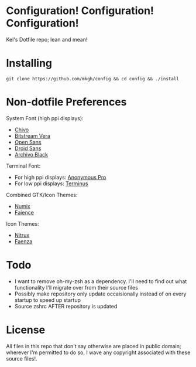 # Configuration! Configuration! Configuration!

Kel's Dotfile repo; lean and mean!

# Installing

```
git clone https://github.com/mkgh/config && cd config && ./install
```

# Non-dotfile Preferences

System Font (high ppi displays):
- [Chivo](http://www.google.com/fonts/specimen/Chivo)
- [Bitstream Vera](http://en.wikipedia.org/wiki/Bitstream_Vera)
- [Open Sans](http://www.google.com/fonts/specimen/Open+Sans)
- [Droid Sans](http://www.google.com/fonts/specimen/Droid+Sans)
- [Archivo Black](http://www.google.com/fonts/specimen/Archivo+Black)

Terminal Font:
- For high ppi displays: [Anonymous Pro](http://www.marksimonson.com/fonts/view/anonymous-pro)
- For low ppi displays: [Terminus](http://terminus-font.sourceforge.net/)

Combined GTK/Icon Themes:
- [Numix](https://numixproject.org/)
- [Faience](http://tiheum.deviantart.com/art/GTK3-Gnome-Shell-Faience-255097456)

Icon Themes:
- [Nitrux](http://gnome-look.org/content/show.php/Nitrux?content=154496)
- [Faenza](http://gnome-look.org/content/show.php/Faenza?content=128143)

# Todo

- I want to remove oh-my-zsh as a dependency. I'll need to find out what functionality I'll migrate over from their source files
- Possibly make repository only update occaisionally instead of on every startup to speed up startup
- Source zshrc AFTER repository is updated 

# License

All files in this repo that don't say otherwise are placed in public domain; wherever I'm permitted to do so, I wave any copyright associated with these source files!.
